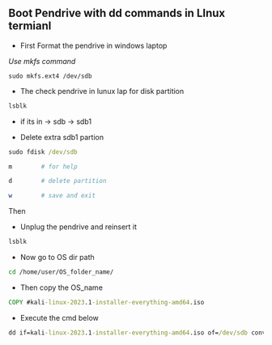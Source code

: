## Boot Pendrive with dd commands in LInux termianl


- First Format the pendrive in windows laptop

_Use mkfs command_

```
sudo mkfs.ext4 /dev/sdb
``` 

- The check pendrive in lunux lap for disk partition

```cmd
lsblk
```
* if its in -> sdb -> sdb1

- Delete extra sdb1 partion

```cmd
sudo fdisk /dev/sdb
```
```bash
m        # for help

d        # delete partition

w        # save and exit
```

Then

- Unplug the pendrive and reinsert it

```cmd
lsblk
```

- Now go to OS dir path

```bash
cd /home/user/OS_folder_name/
```

- Then copy the OS_name

```cmd
COPY #kali-linux-2023.1-installer-everything-amd64.iso
```
- Execute the cmd below

```cmd
dd if=kali-linux-2023.1-installer-everything-amd64.iso of=/dev/sdb conv=fsync bs=4M
```
